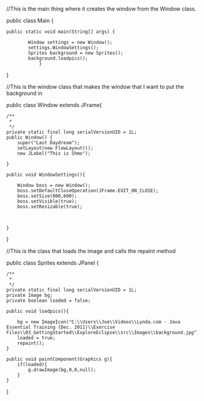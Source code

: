 //This is the main thing where it creates the window from the Window class.

public class Main {

	public static void main(String[] args) {
		
			Window settings = new Window();
			settings.WindowSettings();
			Sprites background = new Sprites();
			background.loadpics();
				}
}



//This is the window class that makes the window that I want to put the background in

public class Window extends JFrame{
	
	/**
	 * 
	 */
	private static final long serialVersionUID = 1L;
	public Window() {
		super("Last Daydream");
		setLayout(new FlowLayout());
		new JLabel("This is Shmo");
		
	}
	
	public void WindowSettings(){
		
		Window boss = new Window();
		boss.setDefaultCloseOperation(JFrame.EXIT_ON_CLOSE);
		boss.setSize(800,600);
		boss.setVisible(true);
		boss.setResizable(true);
		
		
		
	}
	
}


//This is the class that loads the image and calls the repaint method


public class Sprites extends JPanel {
	 
	/**
	 * 
	 */
	private static final long serialVersionUID = 1L;
	private Image bg;
	private boolean loaded = false;
	
	public void loadpics(){
		
		bg = new ImageIcon("C:\\Users\\Joe\\Videos\\Lynda.com - Java Essential Training (Dec. 2011)\\Exercise Files\\03_GettingStarted\\ExploreEclipse\\src\\Images\\background.jpg").getImage();
		loaded = true;
		repaint();
	}
	
	public void paintComponent(Graphics g){
		if(loaded){
			g.drawImage(bg,0,0,null);
		}
	}
}

